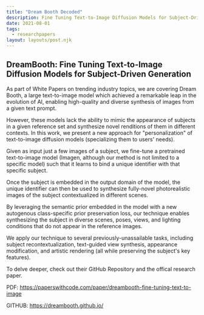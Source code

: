 ```yaml
---
title: "Dream Booth Decoded"
description: Fine Tuning Text-to-Image Diffusion Models for Subject-Driven Generation
date: 2021-08-01
tags:
  - researchpapers
layout: layouts/post.njk
---
```

 
## DreamBooth: Fine Tuning Text-to-Image Diffusion Models for Subject-Driven Generation

As part of White Papers on trending industry topics, we are covering Dream Booth, a large text-to-image model which achieved a remarkable leap in the evolution of AI, enabling high-quality and diverse synthesis of images from a given text prompt.

However, these models lack the ability to mimic the appearance of subjects in a given reference set and synthesize novel renditions of them in different contexts. In this work, we present a new approach for "personalization" of text-to-image diffusion models (specializing them to users' needs). 

Given as input just a few images of a subject, we fine-tune a pretrained text-to-image model (Imagen, although our method is not limited to a specific model) such that it learns to bind a unique identifier with that specific subject. 

Once the subject is embedded in the output domain of the model, the unique identifier can then be used to synthesize fully-novel photorealistic images of the subject contextualized in different scenes. 

By leveraging the semantic prior embedded in the model with a new autogenous class-specific prior preservation loss, our technique enables synthesizing the subject in diverse scenes, poses, views, and lighting conditions that do not appear in the reference images. 

We apply our technique to several previously-unassailable tasks, including subject recontextualization, text-guided view synthesis, appearance modification, and artistic rendering (all while preserving the subject's key features). 

To delve deeper, check out their GitHub Repository and the offical research paper.

PDF: https://paperswithcode.com/paper/dreambooth-fine-tuning-text-to-image

GITHUB: https://dreambooth.github.io/
